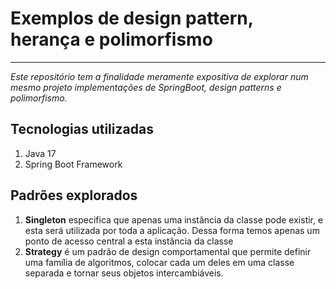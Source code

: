 # Exemplos de design pattern, herança e polimorfismo

----------
*Este repositório tem a finalidade meramente expositiva de explorar num mesmo projeto implementações de SpringBoot, design patterns e polimorfismo.*

## Tecnologias utilizadas

1. Java 17
2. Spring Boot Framework

## Padrões explorados

1. **Singleton** especifica que apenas uma instância da classe pode existir, e esta será utilizada por toda a aplicação. Dessa forma temos apenas um ponto de acesso central a esta instância da classe
2. **Strategy** é um padrão de design comportamental que permite definir uma família de algoritmos, colocar cada um deles em uma classe separada e tornar seus objetos intercambiáveis.

